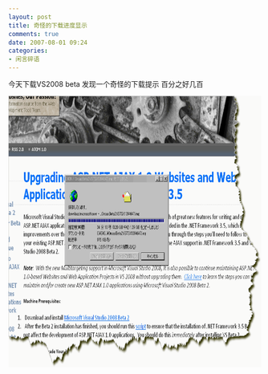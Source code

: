 ```yaml
---
layout: post
title: 奇怪的下载进度显示
comments: true
date: 2007-08-01 09:24
categories:
- 闲言碎语
---
```


<p>今天下载VS2008 beta 发现一个奇怪的下载提示 百分之好几百</p>
<p><a href="/images/hbz_images/c235e789-7a8e-44fc-aa05-76f3ffaeceec.gif5" target="_blank"><img style="width: 792px; height: 541px; border: 0px;" src="/images/hbz_images/353f1249-4781-40c9-ba8c-4bac8ff5eef0.gif" border="0" alt=""></a></p>				
